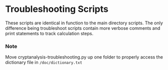# Troubleshooting Scripts

These scripts are identical in function to the main directory scripts.  The only difference
being troubleshoot scripts contain more verbose comments and print statements to track calculation steps.

### Note

Move cryptanalysis-troubleshooting.py up one folder to properly access the dictionary file in `/doc/dictionary.txt`
